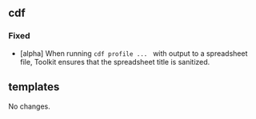 ## cdf 

### Fixed

- [alpha] When running `cdf profile ... ` with output to a spreadsheet
file, Toolkit ensures that the spreadsheet title is sanitized.

## templates

No changes.